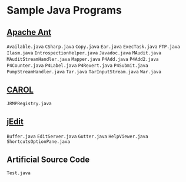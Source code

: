 # Sample Java Programs

## [Apache Ant](https://ant.apache.org/)

`Available.java`
`CSharp.java`
`Copy.java`
`Ear.java`
`ExecTask.java`
`FTP.java`
`Ilasm.java`
`IntrospectionHelper.java`
`Javadoc.java`
`MAudit.java`
`MAuditStreamHandler.java`
`Mapper.java`
`P4Add.java`
`P4Add2.java`
`P4Counter.java`
`P4Label.java`
`P4Revert.java`
`P4Submit.java`
`PumpStreamHandler.java`
`Tar.java`
`TarInputStream.java`
`War.java`

## [CAROL](https://projects.ow2.org/view/carol/)

`JRMPRegistry.java`

## [jEdit](http://www.jedit.org/)

`Buffer.java`
`EditServer.java`
`Gutter.java`
`HelpViewer.java`
`ShortcutsOptionPane.java`

## Artificial Source Code

`Test.java`